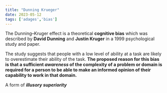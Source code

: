 ```yaml
---
title: "Dunning Krueger"
date: 2023-05-12
tags: ['adages','bias']
---
```


The Dunning–Kruger effect is a theoretical **cognitive bias** which was described by **David Dunning** and **Justin Kruger** in a 1999 psychological study and paper. 

The study suggests that people with a low level of ability at a task are likely to overestimate their ability of the task. **The proposed reason for this bias is that a sufficient _awareness_ of the complexity of a problem or domain is required for a person to be able to make an informed opinion of their capability to work in that domain.**

A form of ***illusory superiority***

